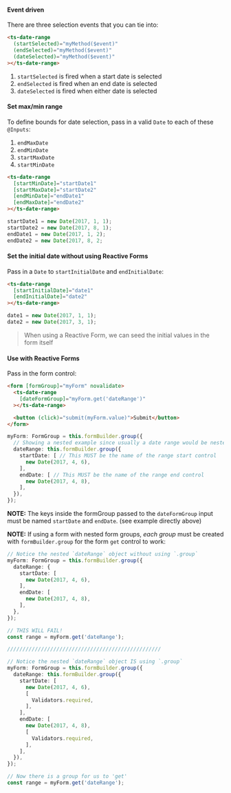 #### Event driven

There are three selection events that you can tie into:

```html
<ts-date-range
  (startSelected)="myMethod($event)"
  (endSelected)="myMethod($event)"
  (dateSelected)="myMethod($event)"
></ts-date-range>
```

1. `startSelected` is fired when a start date is selected
1. `endSelected` is fired when an end date is selected
1. `dateSelected` is fired when either date is selected

#### Set max/min range

To define bounds for date selection, pass in a valid `Date` to each of these `@Inputs`:

1. `endMaxDate`
1. `endMinDate`
1. `startMaxDate`
1. `startMinDate`

```html
<ts-date-range
  [startMinDate]="startDate1"
  [startMaxDate]="startDate2"
  [endMinDate]="endDate1"
  [endMaxDate]="endDate2"
></ts-date-range>
```

```typescript
startDate1 = new Date(2017, 1, 1);
startDate2 = new Date(2017, 8, 1);
endDate1 = new Date(2017, 1, 2);
endDate2 = new Date(2017, 8, 2;
```


#### Set the initial date without using Reactive Forms

Pass in a `Date` to `startInitialDate` and `endInitialDate`:

```html
<ts-date-range
  [startInitialDate]="date1"
  [endInitialDate]="date2"
></ts-date-range>
```

```typescript
date1 = new Date(2017, 1, 1);
date2 = new Date(2017, 3, 1);
```

> When using a Reactive Form, we can seed the initial values in the form itself


#### Use with Reactive Forms

Pass in the form control:

```html
<form [formGroup]="myForm" novalidate>
  <ts-date-range
    [dateFormGroup]="myForm.get('dateRange')"
  ></ts-date-range>

  <button (click)="submit(myForm.value)">Submit</button>
</form>
```

```typescript
myForm: FormGroup = this.formBuilder.group({
  // Showing a nested example since usually a date range would be nested in a group
  dateRange: this.formBuilder.group({
    startDate: [ // This MUST be the name of the range start control
      new Date(2017, 4, 6),
    ],
    endDate: [ // This MUST be the name of the range end control
      new Date(2017, 4, 8),
    ],
  }),
});
```

**NOTE:** The keys inside the formGroup passed to the `dateFormGroup` input must be named
`startDate` and `endDate`. (see example directly above)

**NOTE:** If using a form with nested form groups, _each group_ must be created with
`formBuilder.group` for the form `get` control to work:

```typescript
// Notice the nested `dateRange` object without using `.group`
myForm: FormGroup = this.formBuilder.group({
  dateRange: {
    startDate: [
      new Date(2017, 4, 6),
    ],
    endDate: [
      new Date(2017, 4, 8),
    ],
  },
});

// THIS WILL FAIL!
const range = myForm.get('dateRange');

//////////////////////////////////////////////////

// Notice the nested `dateRange` object IS using `.group`
myForm: FormGroup = this.formBuilder.group({
  dateRange: this.formBuilder.group({
    startDate: [
      new Date(2017, 4, 6),
      [
        Validators.required,
      ],
    ],
    endDate: [
      new Date(2017, 4, 8),
      [
        Validators.required,
      ],
    ],
  }),
});

// Now there is a group for us to 'get'
const range = myForm.get('dateRange');
```

